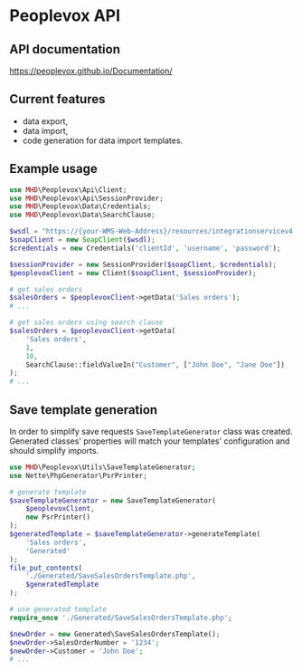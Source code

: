 # Peoplevox API

## API documentation

https://peoplevox.github.io/Documentation/

## Current features

* data export,
* data import,
* code generation for data import templates.

## Example usage

```php
use MHD\Peoplevox\Api\Client;
use MHD\Peoplevox\Api\SessionProvider;
use MHD\Peoplevox\Data\Credentials;
use MHD\Peoplevox\Data\SearchClause;

$wsdl = "https://{your-WMS-Web-Address}/resources/integrationservicev4.asmx?wsdl";
$soapClient = new SoapClient($wsdl);
$credentials = new Credentials('clientId', 'username', 'password');

$sessionProvider = new SessionProvider($soapClient, $credentials);
$peoplevoxClient = new Client($soapClient, $sessionProvider);

# get sales orders
$salesOrders = $peoplevoxClient->getData('Sales orders');
# ...

# get sales orders using search clause
$salesOrders = $peoplevoxClient->getData(
    'Sales orders',
    1,
    10,
    SearchClause::fieldValueIn("Customer", ["John Doe", "Jane Doe"])
);
# ...
```

## Save template generation

In order to simplify save requests `SaveTemplateGenerator` class was created. Generated classes' properties will match
your templates' configuration and should simplify imports.

```php
use MHD\Peoplevox\Utils\SaveTemplateGenerator;
use Nette\PhpGenerator\PsrPrinter;

# generate template
$saveTemplateGenerator = new SaveTemplateGenerator(
    $peoplevoxClient,
    new PsrPrinter()
);
$generatedTemplate = $saveTemplateGenerator->generateTemplate(
    'Sales orders',
    'Generated'
);
file_put_contents(
    './Generated/SaveSalesOrdersTemplate.php',
    $generatedTemplate
);

# use generated template
require_once './Generated/SaveSalesOrdersTemplate.php';

$newOrder = new Generated\SaveSalesOrdersTemplate();
$newOrder->SalesOrderNumber = '1234';
$newOrder->Customer = 'John Doe';
# ...
```
